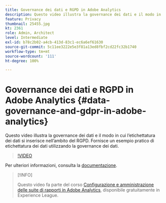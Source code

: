 ```yaml
---
title: Governance dei dati e RGPD in Adobe Analytics
description: Questo video illustra la governance dei dati e il modo in cui l’etichettatura dei dati si inserisce nell’ambito del RGPD. Fornisce un esempio pratico di etichettatura dei dati utilizzando la governance dei dati.
feature: Privacy
thumbnail: 25455.jpg
kt: 2361
role: Admin, Architect
level: Intermediate
exl-id: b78c2b02-a4cb-413d-83c1-ec6a6ef61630
source-git-commit: 5c11ee3222e5e3f81a13ed8fbf2cd22fc32b1740
workflow-type: tm+mt
source-wordcount: '111'
ht-degree: 100%

---
```


# Governance dei dati e RGPD in Adobe Analytics {#data-governance-and-gdpr-in-adobe-analytics}

Questo video illustra la governance dei dati e il modo in cui l’etichettatura dei dati si inserisce nell’ambito del RGPD. Fornisce un esempio pratico di etichettatura dei dati utilizzando la governance dei dati.

>[!VIDEO](https://video.tv.adobe.com/v/25455/?quality=12)

Per ulteriori informazioni, consulta la [documentazione](https://experienceleague.adobe.com/docs/analytics/admin/data-governance/an-gdpr-overview.html?lang=it).

>[!INFO]
>
> Questo video fa parte del corso [Configurazione e amministrazione delle suite di rapporti in Adobe Analytics](https://experienceleague.adobe.com/?recommended=Analytics-A-1-2021.1.administration&amp;lang=it), disponibile gratuitamente in Experience League.
